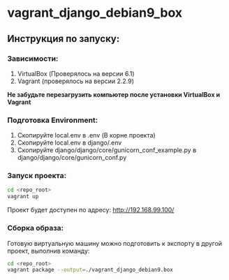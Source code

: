 # vagrant_django_debian9_box

## Инструкция по запуску:

### Зависимости:
1. VirtualBox (Проверялось на версии 6.1)
2. Vagrant (проверялось на версии 2.2.9)

**Не забудьте перезагрузить компьютер после установки VirtualBox и Vagrant**

### Подготовка Environment:
1. Скопируйте local.env в .env (В корне проекта)
2. Скопируйте local.env в django/.env
3. Скопируйте django/django/core/gunicorn_conf_example.py в django/django/core/gunicorn_conf.py

### Запуск проекта:
```bash
cd <repo_root>
vagrant up
```

Проект будет доступен по адресу: http://192.168.99.100/

### Сборка образа:
Готовую виртуальную машину можно подготовить к экспорту в другой проект, выполнив команду:
```bash
cd <repo_root>
vagrant package --output=./vagrant_django_debian9.box
```